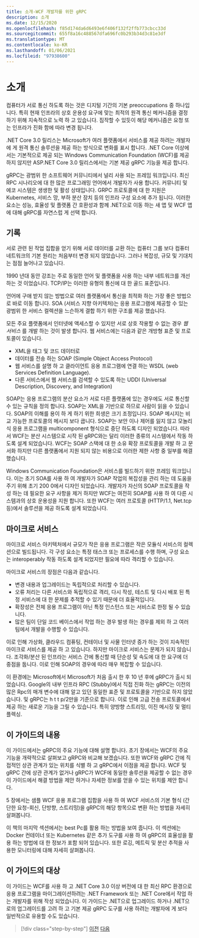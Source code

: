 ```yaml
---
title: 소개-WCF 개발자를 위한 gRPC
description: 소개
ms.date: 12/15/2020
ms.openlocfilehash: f85d174da6d6493e6f406f132f2ffb773cbcc33d
ms.sourcegitcommit: 655f8a16c488567dfa696fc0b293b34d3c81e3df
ms.translationtype: MT
ms.contentlocale: ko-KR
ms.lasthandoff: 01/06/2021
ms.locfileid: "97938600"
---
```

# <a name="introduction"></a>소개

컴퓨터가 서로 통신 하도록 하는 것은 디지털 기간의 기본 preoccupations 중 하나입니다. 특히 현재 인프라의 상호 운용성 요구에 맞는 최적의 원격 통신 메커니즘을 결정 하기 위해 지속적으로 노력 하 고 있습니다. 짐작할 수 있듯이 해당 메커니즘은 요청 또는 인프라가 진화 함에 따라 변경 됩니다.

.NET Core 3.0 릴리스는 Microsoft가 여러 플랫폼에서 서비스를 제공 하려는 개발자에 게 원격 통신 솔루션을 제공 하는 방식으로 변화를 표시 합니다. .NET Core 이상에서는 기본적으로 제공 되는 Windows Communication Foundation (WCF)를 제공 하지 않지만 ASP.NET Core 3.0 릴리스에서는 기본 제공 gRPC 기능을 제공 합니다.

gRPC는 광범위 한 소프트웨어 커뮤니티에서 널리 사용 되는 프레임 워크입니다. 최신 RPC 시나리오에 대 한 많은 프로그래밍 언어에서 개발자가 사용 합니다. 커뮤니티 및 에코 시스템은 생생한 및 활성 상태입니다. GRPC 프로토콜에 대 한 지원은 Kubernetes, 서비스 망, 부하 분산 장치 등의 인프라 구성 요소에 추가 됩니다. 이러한 요소는 성능, 효율성 및 플랫폼 간 호환성과 함께 .NET으로 이동 하는 새 앱 및 WCF 앱에 대해 gRPC를 자연스럽 게 선택 합니다.

## <a name="history"></a>기록

서로 관련 된 작업 집합을 얻기 위해 서로 데이터를 교환 하는 컴퓨터 그룹 보다 컴퓨터 네트워크의 기본 원리는 처음부터 변경 되지 않았습니다. 그러나 복잡성, 규모 및 기대치는 점점 늘어나고 있습니다.

1990 년대 동안 강조는 주로 동일한 언어 및 플랫폼을 사용 하는 내부 네트워크를 개선 하는 것 이었습니다. TCP/IP는 이러한 유형의 통신에 대 한 골드 표준입니다.

언어에 구애 받지 않는 방법으로 여러 플랫폼에서 통신을 최적화 하는 가장 좋은 방법으로 바로 이동 합니다. SOA (서비스 지향 아키텍처)는 응용 프로그램에 제공할 수 있는 광범위 한 서비스 컬렉션을 느슨하게 결합 하기 위한 구조를 제공 했습니다.

모든 주요 플랫폼에서 인터넷에 액세스할 수 있지만 서로 상호 작용할 수 없는 경우 *웹 서비스* 를 개발 하는 것이 발생 합니다. 웹 서비스에는 다음과 같은 개방형 표준 및 프로토콜이 있습니다.

- XML을 태그 및 코드 데이터로
- 데이터를 전송 하는 SOAP (Simple Object Access Protocol)
- 웹 서비스를 설명 하 고 클라이언트 응용 프로그램에 연결 하는 WSDL (web Services Definition Language).
- 다른 서비스에서 웹 서비스를 검색할 수 있도록 하는 UDDI (Universal Description, Discovery, and Integration)

SOAP는 응용 프로그램의 분산 요소가 서로 다른 플랫폼에 있는 경우에도 서로 통신할 수 있는 규칙을 정의 합니다. SOAP는 XML을 기반으로 하므로 사람이 읽을 수 있습니다. SOAP의 이해를 용이 하 게 하기 위한 희생은 크기 조정입니다. SOAP 메시지는 비교 가능한 프로토콜의 메시지 보다 큽니다. SOAP는 보안 이나 제어를 잃지 않고 모놀리식 응용 프로그램을 multicomponent 형식으로 중단 하도록 디자인 되었습니다. 따라서 WCF는 분산 시스템으로 시작 된 gRPC와는 달리 이러한 종류의 시스템에서 작동 하도록 설계 되었습니다. WCF는 SOAP 스택에 대 한 소유 확장 프로토콜을 개발 하 고 문서화 하지만 다른 플랫폼에서 지원 되지 않는 비용으로 이러한 제한 사항 중 일부를 해결 했습니다.

Windows Communication Foundation은 서비스를 빌드하기 위한 프레임 워크입니다. 이는 초기 SOA를 사용 하 여 개발자가 SOAP 작업의 복잡성을 관리 하는 데 도움을 주기 위해 초기 200 0에서 디자인 되었습니다. 개발자가 자신의 SOAP 프로토콜을 작성 하는 데 필요한 요구 사항을 제거 하지만 WCF는 여전히 SOAP를 사용 하 여 다른 시스템과의 상호 운용성을 지원 합니다. 또한 WCF는 여러 프로토콜 (HTTP/1.1, Net.tcp 등)에서 솔루션을 제공 하도록 설계 되었습니다.

## <a name="microservices"></a>마이크로 서비스

마이크로 서비스 아키텍처에서 규모가 작은 응용 프로그램은 작은 모듈식 서비스의 컬렉션으로 빌드됩니다. 각 구성 요소는 특정 태스크 또는 프로세스를 수행 하며, 구성 요소는 interoperably 작동 하도록 설계 되었지만 필요에 따라 격리할 수 있습니다.

마이크로 서비스의 장점은 다음과 같습니다.

- 변경 내용과 업그레이드는 독립적으로 처리할 수 있습니다.
- 오류 처리는 다른 서비스와 독립적으로 격리, 다시 작성, 테스트 및 다시 배포 된 특정 서비스에 대 한 문제를 추적할 수 있기 때문에 더 효율적입니다.
- 확장성은 전체 응용 프로그램이 아닌 특정 인스턴스 또는 서비스로 한정 될 수 있습니다.
- 많은 팀이 단일 코드 베이스에서 작업 하는 경우 발생 하는 경우를 제외 하 고 여러 팀에서 개발을 수행할 수 있습니다.

이로 인해 가상화, 클라우드 컴퓨팅, 컨테이너 및 사물 인터넷 증가 하는 것이 지속적인 마이크로 서비스를 제공 하 고 있습니다. 하지만 마이크로 서비스는 문제가 되지 않습니다. 조각화/분산 된 인프라는 서비스 간에 통신할 때 단순성 및 속도에 대 한 요구에 더 중점을 둡니다. 이로 인해 SOAP의 경우에 따라 매우 복잡할 수 있습니다.

이 환경에는 Microsoft에서 Microsoft가 처음 출시 한 후 10 년 후에 gRPC가 출시 되었습니다. Google의 내부 인프라 RPC (Stubby)에서 직접 진화 하는 gRPC는 이전의 많은 Rpc의 매개 변수에 대해 알고 있던 동일한 표준 및 프로토콜을 기반으로 하지 않았습니다. 및 gRPC는 h t t p/2만을 기준으로 합니다. 이로 인해 고급 전송 프로토콜에서 제공 하는 새로운 기능을 그릴 수 있습니다. 특히 양방향 스트리밍, 이진 메시징 및 멀티플렉싱.

## <a name="about-this-guide"></a>이 가이드의 내용

이 가이드에서는 gRPC의 주요 기능에 대해 설명 합니다. 초기 장에서는 WCF의 주요 기능을 개략적으로 살펴보고 gRPC와 비교해 보겠습니다. 또한 WCF와 gRPC 간에 직접적인 상관 관계가 있는 위치를 식별 하 고 gRPC에서 이점을 제공 합니다. WCF 및 gRPC 간에 상관 관계가 없거나 gRPC가 WCF에 동일한 솔루션을 제공할 수 없는 경우이 가이드에서 해결 방법을 제안 하거나 자세한 정보를 얻을 수 있는 위치를 제안 합니다.

5 장에서는 샘플 WCF 응용 프로그램 집합을 사용 하 여 WCF 서비스의 기본 형식 (간단한 요청-회신, 단방향, 스트리밍)을 gRPC의 해당 항목으로 변환 하는 방법을 자세히 살펴봅니다.

이 책의 마지막 섹션에서는 best Pc를 활용 하는 방법을 보여 줍니다. 이 섹션에는 Docker 컨테이너 또는 Kubernetes 같은 추가 도구를 사용 하 여 gRPC의 효율성을 활용 하는 방법에 대 한 정보가 포함 되어 있습니다. 또한 로깅, 메트릭 및 분산 추적을 사용한 모니터링에 대해 자세히 살펴봅니다.

## <a name="who-this-guide-is-for"></a>이 가이드의 대상

이 가이드는 WCF를 사용 하 고 .NET Core 3.0 이상 버전에 대 한 최신 RPC 환경으로 응용 프로그램을 마이그레이션하려는 .NET Framework 또는 .NET Core에서 작업 하는 개발자를 위해 작성 되었습니다. 이 가이드는 .NET으로 업그레이드 하거나 .NET으로의 업그레이드를 고려 하 고 기본 제공 gRPC 도구를 사용 하려는 개발자에 게 보다 일반적으로 유용할 수도 있습니다.

>[!div class="step-by-step"]
>[이전](index.md)
>[다음](grpc-overview.md)
